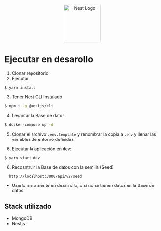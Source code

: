 <p align="center">
  <a href="http://nestjs.com/" target="blank"><img src="https://nestjs.com/img/logo-small.svg" width="120" alt="Nest Logo" /></a>
</p>

# Ejecutar en desarollo
1.  Clonar repositorio
2. Ejecutar

```bash
$ yarn install
```
3. Tener Nest CLI Instalado

```bash
$ npm i -g @nestjs/cli
```

4. Levantar la Base de datos 
```bash
$ docker-compose up -d
```
5.  Clonar el archivo ```.env.template``` y renombrar la copia a ```.env``` y llenar las variables de entorno definidas 

6. Ejecutar la aplicación en dev:

```bash
$ yarn start:dev
```

6. Recosntruir la Base de datos con la semilla (Seed)
```url
  http://localhost:3000/api/v2/seed
```
- Usarlo meramente en desarrollo, o si no se tienen datos en la Base de datos

## Stack utilizado 

* MongoDB
* Nestjs
